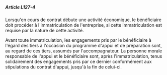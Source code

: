 ##### Article L127-4

Lorsqu'en cours de contrat débute une activité économique, le bénéficiaire doit procéder à l'immatriculation de l'entreprise, si cette immatriculation est requise par la nature de cette activité.

Avant toute immatriculation, les engagements pris par le bénéficiaire à l'égard des tiers à l'occasion du programme d'appui et de préparation sont, au regard de ces tiers, assumés par l'accompagnateur. La personne morale responsable de l'appui et le bénéficiaire sont, après l'immatriculation, tenus solidairement des engagements pris par ce dernier conformément aux stipulations du contrat d'appui, jusqu'à la fin de celui-ci.

